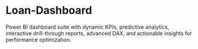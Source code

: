 # Loan-Dashboard
Power BI dashboard suite with dynamic KPIs, predictive analytics, interactive drill-through reports, advanced DAX, and actionable insights for performance optimization.
